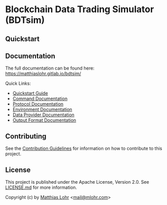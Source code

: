 # Blockchain Data Trading Simulator (BDTsim)

## Quickstart

## Documentation

The full documentation can be found here: https://matthiaslohr.gitlab.io/bdtsim/

Quick Links:

  * [Quickstart Guide](https://matthiaslohr.gitlab.io/bdtsim/quickstart/)
  * [Command Documentation](https://matthiaslohr.gitlab.io/bdtsim/commands/)
  * [Protocol Documentation](https://matthiaslohr.gitlab.io/bdtsim/protocols/)
  * [Environment Documentation](https://matthiaslohr.gitlab.io/bdtsim/environments/)
  * [Data Provider Documentation](https://matthiaslohr.gitlab.io/bdtsim/data_providers/)
  * [Output Format Documentation](https://matthiaslohr.gitlab.io/bdtsim/output_formats/)


## Contributing

See the [Contribution Guidelines](https://gitlab.com/MatthiasLohr/bdtsim/-/blob/master/CONTRIBUTING.md) for information on how to contribute to this project.


## License

This project is published under the Apache License, Version 2.0.
See [LICENSE.md](https://gitlab.com/MatthiasLohr/bdtsim/-/blob/master/LICENSE.md) for more information.

Copyright (c) by [Matthias Lohr](https://mlohr.com/) &lt;[mail@mlohr.com](mailto:mail@mlohr.com)&gt;
